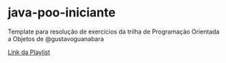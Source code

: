 # java-poo-iniciante
Template para resolução de exercícios da trilha de Programação Orientada a Objetos de @gustavoguanabara

[Link da Playlist](https://youtube.com/playlist?list=PLHz_AreHm4dkqe2aR0tQK74m8SFe-aGsY)